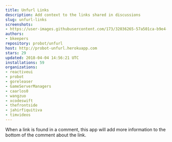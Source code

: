 ```yaml
---
title: Unfurl Links
description: Add context to the links shared in discussions
slug: unfurl-links
screenshots:
- https://user-images.githubusercontent.com/173/32036265-57a501ca-b9e4-11e7-9db3-52374fb7290c.png
authors:
- bkeepers
repository: probot/unfurl
host: http://probot-unfurl.herokuapp.com
stars: 29
updated: 2018-04-04 14:56:21 UTC
installations: 59
organizations:
- reactiveui
- probot
- goreleaser
- GameServerManagers
- caarlos0
- wangzuo
- xcodeswift
- thefrontside
- jahirfiquitiva
- timvideos
---
```


When a link is found in a comment, this app will add more information to the bottom of the comment about the link.
